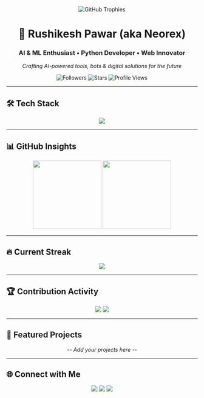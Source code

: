 <!-- Neorex GitHub Profile README -->

<p align="center">
  <img src="https://github-profile-trophy.vercel.app/?username=Neorex80&theme=algolia&no-frame=true&margin-w=15&column=6" alt="GitHub Trophies" />
</p>

<h1 align="center">🚀 Rushikesh Pawar (aka Neorex)</h1>
<h3 align="center">AI & ML Enthusiast • Python Developer • Web Innovator</h3>
<p align="center"><i>Crafting AI-powered tools, bots & digital solutions for the future</i></p>

<p align="center">
  <img alt="Followers" src="https://img.shields.io/github/followers/Neorex80?label=Followers&style=for-the-badge&logo=github&color=ff69b4">
  <img alt="Stars" src="https://img.shields.io/github/stars/Neorex80?label=Stars&style=for-the-badge&logo=github&color=00c8ff">
  <img alt="Profile Views" src="https://komarev.com/ghpvc/?username=Neorex80&label=Profile%20Views&color=orange&style=for-the-badge">
</p>

---

## 🛠 Tech Stack
<div align="center">
  <img src="https://skillicons.dev/icons?i=python,html,css,javascript,nodejs,flask,express,git,docker,vscode,linux,ubuntu&perline=6" />
</div>

---

## 📊 GitHub Insights
<p align="center">
  <img src="https://github-readme-stats.vercel.app/api?username=Neorex80&show_icons=true&theme=radical&hide_border=true&border_radius=12&count_private=true&include_all_commits=true" height="180" />
  <img src="https://github-readme-stats.vercel.app/api/top-langs/?username=Neorex80&layout=compact&theme=radical&hide_border=true&border_radius=12" height="180" />
</p>

---

## 🔥 Current Streak
<p align="center">
  <img src="https://streak-stats.demolab.com?user=Neorex80&theme=radical&hide_border=true&border_radius=12&mode=weekly" />
</p>

---

## 🏆 Contribution Activity
<p align="center">
  <img src="https://github-profile-summary-cards.vercel.app/api/cards/profile-details?username=Neorex80&theme=radical" />
  <img src="https://github-profile-summary-cards.vercel.app/api/cards/productive-time?username=Neorex80&theme=radical&utcOffset=5" />
</p>

---

## 🌟 Featured Projects
<p align="center"><i>-- Add your projects here --</i></p>

---

## 🌐 Connect with Me
<div align="center">
  <a href="https://www.linkedin.com/in/rushikesh-pawar-78250a31/"><img src="https://img.shields.io/badge/LinkedIn-0A66C2?style=for-the-badge&logo=linkedin&logoColor=white"></a>
  <a href="https://twitter.com/your-twitter"><img src="https://img.shields.io/badge/Twitter-1DA1F2?style=for-the-badge&logo=twitter&logoColor=white"></a>
  <a href="mailto:your-email@example.com"><img src="https://img.shields.io/badge/Email-D14836?style=for-the-badge&logo=gmail&logoColor=white"></a>
</div>
